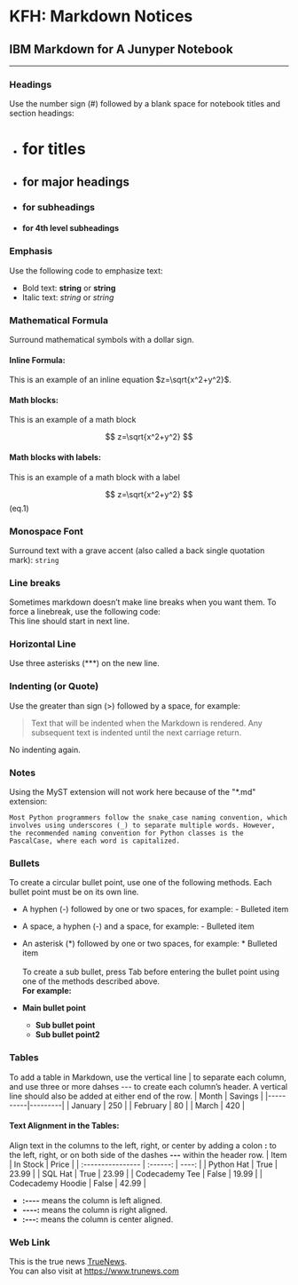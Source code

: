 #  KFH: Markdown Notices
## IBM Markdown for A Junyper Notebook
***
### Headings
Use the number sign (#) followed by a blank space for notebook titles and section headings:
- # for titles
- ## for major headings
- ### for subheadings
- #### for 4th level subheadings

### Emphasis
Use the following code to emphasize text:
- Bold text: __string__ or **string**
- Italic text: _string_ or *string*

### Mathematical Formula
Surround mathematical symbols with a dollar sign.
#### Inline Formula:
This is an example of an
inline equation $z=\sqrt{x^2+y^2}$.
#### Math blocks:
This is an example of a
math block

$$
z=\sqrt{x^2+y^2}
$$
#### Math blocks with labels:
This is an example of a
math block with a label

$$
z=\sqrt{x^2+y^2}
$$(eq.1)


### Monospace Font
Surround text with a grave accent (also called a back single quotation mark):
`string`

### Line breaks
Sometimes markdown doesn’t make line breaks when you want them. To force a linebreak, use the following code: <br> This line should start in next line.

### Horizontal Line
Use three asterisks (***) on the new line.

### Indenting (or Quote)
Use the greater than sign (>) followed by a space, for example:
> Text that will be indented when the Markdown is rendered.
Any subsequent text is indented until the next carriage return. 

No indenting again.

### Notes

Using the MyST extension will not work here because of the "*.md" extension:
```{note}
Most Python programmers follow the snake_case naming convention, which involves using underscores (_) to separate multiple words. However, the recommended naming convention for Python classes is the PascalCase, where each word is capitalized.
```

    
### Bullets
To create a circular bullet point, use one of the following methods. Each bullet point must be on its own line.
- A hyphen (-) followed by one or two spaces, for example: - Bulleted item
- A space, a hyphen (-) and a space, for example: - Bulleted item
- An asterisk (*) followed by one or two spaces, for example: * Bulleted item 
<br><br> To create a sub bullet, press Tab before entering the bullet point using one of the methods described above. <br> **For example:**

- __Main bullet point__
     - **Sub bullet point**
     - **Sub bullet point2**
    
### Tables
To add a table in Markdown, use the vertical line | to separate each column, and use three or more dahses --- to create each column’s header. A vertical line should also be added at either end of the row.
| Month    | Savings |
|----------|---------|
| January  | 250     |
| February | 80      |
| March    | 420     |

#### Text Alignment in the Tables:
Align text in the columns to the left, right, or center by adding a colon **:** to the left, right, or on both side of the dashes **---** within the header row.
| Item              | In Stock | Price |
| :---------------- | :------: | ----: |
| Python Hat        |   True   | 23.99 |
| SQL Hat           |   True   | 23.99 |
| Codecademy Tee    |  False   | 19.99 |
| Codecademy Hoodie |  False   | 42.99 |

- **:----** means the column is left aligned.
- **----:** means the column is right aligned.
- **:---:** means the column is center aligned.

### Web Link
This is the true news [TrueNews](<https://www.trunews.com>). \
You can also visit at <https://www.trunews.com>


